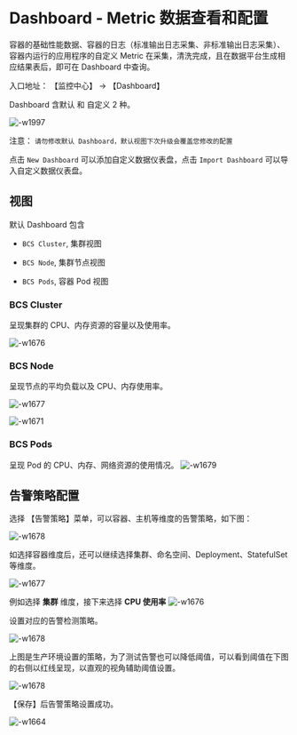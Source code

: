 # Dashboard - Metric 数据查看和配置

容器的基础性能数据、容器的日志（标准输出日志采集、非标准输出日志采集）、容器内运行的应用程序的自定义 Metric 在采集，清洗完成，且在数据平台生成相应结果表后，即可在 Dashboard 中查询。

入口地址： 【监控中心】 -> 【Dashboard】

Dashboard 含默认 和 自定义 2 种。

![-w1997](../../assets/dashboards.png)

注意： `请勿修改默认 Dashboard，默认视图下次升级会覆盖您修改的配置`

点击 `New Dashboard` 可以添加自定义数据仪表盘，点击 `Import Dashboard` 可以导入自定义数据仪表盘。

## 视图

默认 Dashboard 包含

- `BCS Cluster`, 集群视图

- `BCS Node`, 集群节点视图

- `BCS Pods`, 容器 Pod 视图

### BCS Cluster

呈现集群的 CPU、内存资源的容量以及使用率。

![-w1676](../../assets/15683767505889.jpg)

### BCS Node

呈现节点的平均负载以及 CPU、内存使用率。

![-w1677](../../assets/15683768457325.jpg)

![-w1671](../../assets/15683768658574.jpg)

### BCS Pods

呈现 Pod 的 CPU、内存、网络资源的使用情况。
![-w1679](../../assets/15683774087127.jpg)

## 告警策略配置

选择 【告警策略】菜单，可以容器、主机等维度的告警策略，如下图：

![-w1678](../../assets/15684274112803.jpg)

如选择容器维度后，还可以继续选择集群、命名空间、Deployment、StatefulSet 等维度。

![-w1677](../../assets/15684274217177.jpg)

例如选择 **集群** 维度，接下来选择  **CPU 使用率**
![-w1676](../../assets/15684274832175.jpg)

设置对应的告警检测策略。

![-w1678](../../assets/15684275535601.jpg)

上图是生产环境设置的策略，为了测试告警也可以降低阈值，可以看到阈值在下图的右侧以红线呈现，以直观的视角辅助阈值设置。

![-w1678](../../assets/15683775688941.jpg)

【保存】后告警策略设置成功。

![-w1664](../../assets/15684275767970.jpg)
